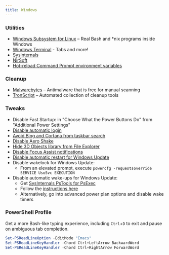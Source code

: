 ```yaml
---
title: Windows
---
```


### Utilities

- [Windows Subsystem for Linux](https://docs.microsoft.com/en-us/windows/wsl/about) – Real Bash and \*nix programs inside Windows
- [Windows Terminal](https://github.com/microsoft/terminal) - Tabs and more!
- [Sysinternals](https://docs.microsoft.com/en-us/sysinternals/)
- [NirSoft](http://nirsoft.net)
- [Hot-reload Command Prompt environment variables](https://github.com/chocolatey-archive/chocolatey/blob/master/src/redirects/RefreshEnv.cmd)

### Cleanup

- [Malwarebytes](https://www.malwarebytes.com) – Antimalware that is free for manual scanning
- [TronScript](https://github.com/bmrf/tron) – Automated collection of cleanup tools

### Tweaks

- Disable Fast Startup: in "Choose What the Power Buttons Do" from "Additional Power Settings"
- [Disable automatic login](https://support.microsoft.com/en-us/help/4027599/windows-10-automatically-finish-setting-up-pc-after-update-restart)
- [Avoid Bing and Cortana from taskbar search](https://superuser.com/a/1171262)
- [Disable Aero Shake](https://www.howtogeek.com/howto/windows-7/disable-aero-shake-in-windows-7/)
- [Hide 3D Objects library from File Explorer](https://www.howtogeek.com/331361/how-to-remove-the-3d-objects-folder-from-this-pc-on-windows-10/)
- [Disable Focus Assist notifications](https://www.howtogeek.com/435349/how-to-disable-windows-10s-annoying-focus-assist-notifications/)
- [Disable automatic restart for Windows Update](https://www.askvg.com/how-to-change-windows-update-settings-when-managed-or-disabled-by-system-administrator/)
- Disable wakelock for Windows Update:
  - From an elevated prompt, execute `powercfg -requestsoverride SERVICE UsoSvc EXECUTION`
- Disable automatic wake-ups for Windows Update:
  - Get [SysInternals PsTools for PsExec](https://docs.microsoft.com/en-us/sysinternals/downloads/psexec)
  - Follow the [instructions here](https://github.com/seagull/disable-automaticrestarts/issues/4#issuecomment-521382489)
  - Alternatively, go into advanced power plan options and disable wake timers

### PowerShell Profile

Get a more Bash-like typing experience, including `Ctrl`+`D` to exit and pause on ambiguous tab completion.

```PowerShell
Set-PSReadLineOption -EditMode "Emacs"
Set-PSReadLineKeyHandler -Chord Ctrl+LeftArrow BackwardWord
Set-PSReadLineKeyHandler -Chord Ctrl+RightArrow ForwardWord
```
